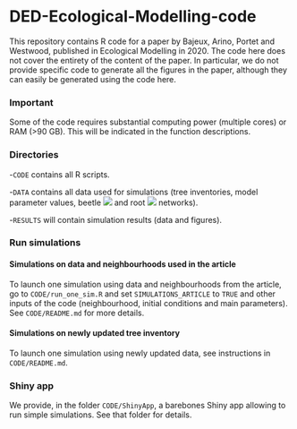 # DED-Ecological-Modelling-code
This repository contains R code for a paper by Bajeux, Arino, Portet and Westwood, published in Ecological Modelling in 2020. The code here does not cover the entirety of the content of the paper. In particular, we do not provide specific code to generate all the figures in the paper, although they can easily be generated using the code here.

### Important
Some of the code requires substantial computing power (multiple cores) or RAM (>90 GB). This will be indicated in the function descriptions.

### Directories
-`CODE` contains all R scripts.

-`DATA` contains all data used for simulations (tree inventories, model parameter values, beetle <img src="https://render.githubusercontent.com/render/math?math=\mathcal{N}^B"> and root <img src="https://render.githubusercontent.com/render/math?math=\mathcal{N}^R"> networks).

-`RESULTS` will contain simulation results (data and figures).

### Run simulations

#### Simulations on data and neighbourhoods used in the article
To launch one simulation using data and neighbourhoods from the article, go to `CODE/run_one_sim.R` and set `SIMULATIONS_ARTICLE` to `TRUE` and other inputs of the code (neighbourhood, initial conditions and main parameters). See `CODE/README.md` for more details.

#### Simulations on newly updated tree inventory 
To launch one simulation using newly updated data, see instructions in `CODE/README.md`.

### Shiny app
We provide, in the folder `CODE/ShinyApp`, a barebones Shiny app allowing to run simple simulations. See that folder for details.
